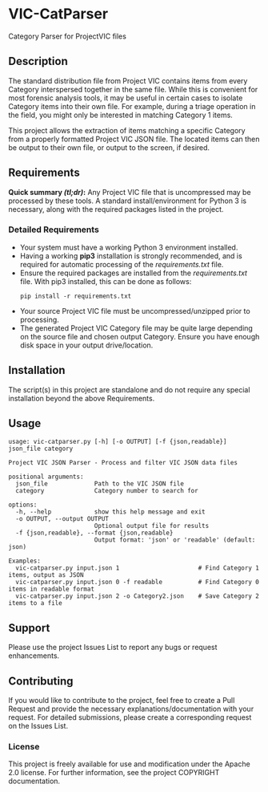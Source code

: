 # VIC-CatParser

Category Parser for ProjectVIC files

## Description ##

The standard distribution file from Project VIC contains items from every Category interspersed together in the same file. While this is convenient for most forensic analysis tools, it may be useful in certain cases to isolate Category items into their own file. For example, during a triage operation in the field, you might only be interested in matching Category 1 items.

This project allows the extraction of items matching a specific Category from a properly formatted Project VIC JSON file. The located items can then be output to their own file, or output to the screen, if desired.

## Requirements ##

**Quick summary *(tl;dr)*:**  Any Project VIC file that is uncompressed may be processed by these tools. A standard install/environment for Python 3 is necessary, along with the required packages listed in the project.

### Detailed Requirements ###

* Your system must have a working Python 3 environment installed.
* Having a working **pip3** installation is strongly recommended, and is required for automatic processing of the *requirements.txt* file.
* Ensure the required packages are installed from the *requirements.txt* file. With pip3 installed, this can be done as follows:
    ```
    pip install -r requirements.txt
    ```
* Your source Project VIC file must be uncompressed/unzipped prior to processing.
* The generated Project VIC Category file may be quite large depending on the source file and chosen output Category. Ensure you have enough disk space in your output drive/location.

## Installation ##

The script(s) in this project are standalone and do not require any special installation beyond the above Requirements.

## Usage ##

```
usage: vic-catparser.py [-h] [-o OUTPUT] [-f {json,readable}] json_file category

Project VIC JSON Parser - Process and filter VIC JSON data files

positional arguments:
  json_file             Path to the VIC JSON file
  category              Category number to search for

options:
  -h, --help            show this help message and exit
  -o OUTPUT, --output OUTPUT
                        Optional output file for results
  -f {json,readable}, --format {json,readable}
                        Output format: 'json' or 'readable' (default: json)

Examples:
  vic-catparser.py input.json 1                      # Find Category 1 items, output as JSON
  vic-catparser.py input.json 0 -f readable          # Find Category 0 items in readable format
  vic-catparser.py input.json 2 -o Category2.json    # Save Category 2 items to a file
```

## Support ##

Please use the project Issues List to report any bugs or request enhancements.

## Contributing

If you would like to contribute to the project, feel free to create a Pull Request and provide the necessary explanations/documentation with your request.  For detailed submissions, please create a corresponding request on the Issues List.

### License ###

This project is freely available for use and modification under the Apache 2.0 license. For further information, see the project COPYRIGHT documentation.

